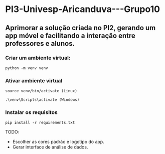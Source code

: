 # PI3-Univesp-Aricanduva---Grupo10

## Aprimorar a solução criada no PI2, gerando um app móvel e facilitando a interação entre professores e alunos.

### Criar um ambiente virtual:

    python -m venv venv

### Ativar ambiente virtual

    source venv/bin/activate (Linux)

    .\venv\Scripts\activate (Windows)

### Instalar os requisitos

    pip install -r requirements.txt


TODO:

* Escolher as cores padrão e logotipo do app.
* Gerar interface de análise de dados.

